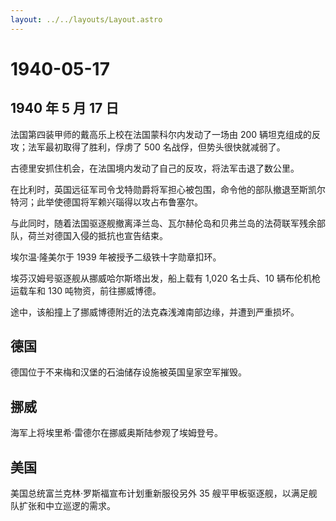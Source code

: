 ```yaml
---
layout: ../../layouts/Layout.astro
---
```


# 1940-05-17

## 1940 年 5 月 17 日

法国第四装甲师的戴高乐上校在法国蒙科尔内发动了一场由 200
辆坦克组成的反攻；法军最初取得了胜利，俘虏了 500
名战俘，但势头很快就减弱了。

古德里安抓住机会，在法国境内发动了自己的反攻，将法军击退了数公里。

在比利时，英国远征军司令戈特勋爵将军担心被包围，命令他的部队撤退至斯凯尔特河；此举使德国将军赖兴瑙得以攻占布鲁塞尔。

与此同时，随着法国驱逐舰撤离泽兰岛、瓦尔赫伦岛和贝弗兰岛的法荷联军残余部队，荷兰对德国入侵的抵抗也宣告结束。

埃尔温·隆美尔于 1939 年被授予二级铁十字勋章扣环。

埃芬汉姆号驱逐舰从挪威哈尔斯塔出发，船上载有 1,020 名士兵、10
辆布伦机枪运载车和 130 吨物资，前往挪威博德。

途中，该船撞上了挪威博德附近的法克森浅滩南部边缘，并遭到严重损坏。

## 德国

德国位于不来梅和汉堡的石油储存设施被英国皇家空军摧毁。

## 挪威

海军上将埃里希·雷德尔在挪威奥斯陆参观了埃姆登号。

## 美国

美国总统富兰克林·罗斯福宣布计划重新服役另外 35
艘平甲板驱逐舰，以满足舰队扩张和中立巡逻的需求。